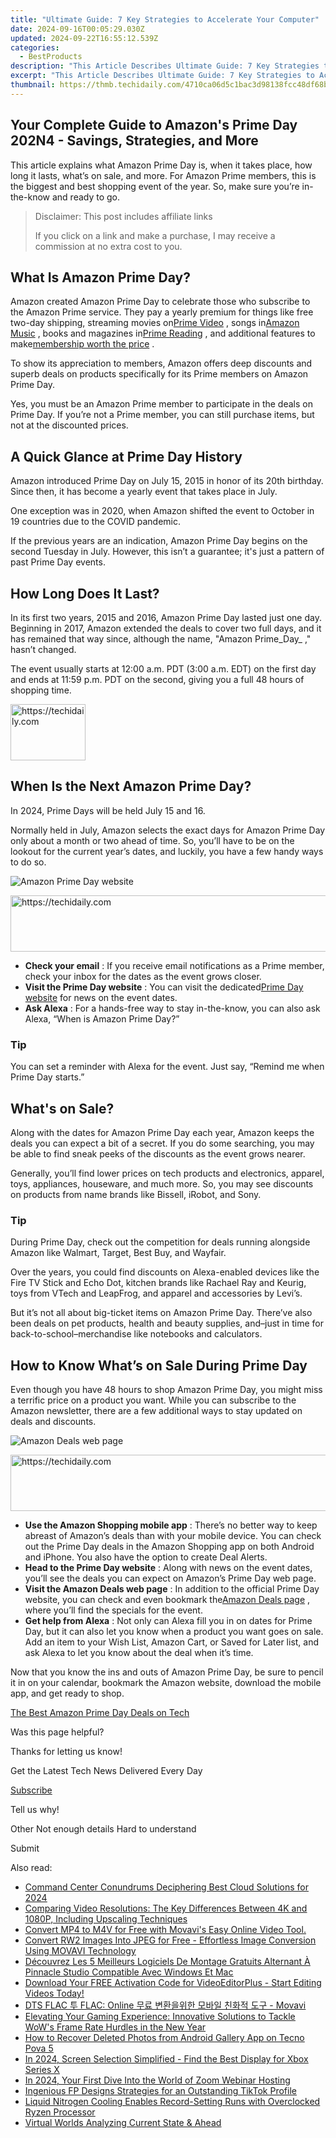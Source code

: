 ```yaml
---
title: "Ultimate Guide: 7 Key Strategies to Accelerate Your Computer"
date: 2024-09-16T00:05:29.030Z
updated: 2024-09-22T16:55:12.539Z
categories:
  - BestProducts
description: "This Article Describes Ultimate Guide: 7 Key Strategies to Accelerate Your Computer"
excerpt: "This Article Describes Ultimate Guide: 7 Key Strategies to Accelerate Your Computer"
thumbnail: https://thmb.techidaily.com/4710ca06d5c1bac3d98138fcc48df68b8cda1336ed8306337cb08733704da4ca.jpg
---
```


## Your Complete Guide to Amazon's Prime Day 202N4 - Savings, Strategies, and More
 This article explains what Amazon Prime Day is, when it takes place, how long it lasts, what’s on sale, and more. For Amazon Prime members, this is the biggest and best shopping event of the year. So, make sure you’re in-the-know and ready to go.

>  Disclaimer: This post includes affiliate links
>
>  If you click on a link and make a purchase, I may receive a commission at no extra cost to you.
>

## What Is Amazon Prime Day?

 Amazon created Amazon Prime Day to celebrate those who subscribe to the Amazon Prime service. They pay a yearly premium for things like free two-day shipping, streaming movies on[Prime Video](https://www.lifewire.com/amazon-prime-video-4176363) , songs in[Amazon Music](https://www.lifewire.com/amazon-prime-music-unlimited-and-amazon-prime-music-compared-4160098) , books and magazines in[Prime Reading](https://www.lifewire.com/amazon-prime-reading-4160132) , and additional features to make[membership worth the price](https://www.lifewire.com/is-amazon-prime-worth-it-8536157) .

 To show its appreciation to members, Amazon offers deep discounts and superb deals on products specifically for its Prime members on Amazon Prime Day.

 Yes, you must be an Amazon Prime member to participate in the deals on Prime Day. If you’re not a Prime member, you can still purchase items, but not at the discounted prices.

## A Quick Glance at Prime Day History

 Amazon introduced Prime Day on July 15, 2015 in honor of its 20th birthday. Since then, it has become a yearly event that takes place in July.

 One exception was in 2020, when Amazon shifted the event to October in 19 countries due to the COVID pandemic.  
  
 If the previous years are an indication, Amazon Prime Day begins on the second Tuesday in July. However, this isn’t a guarantee; it's just a pattern of past Prime Day events.

## How Long Does It Last?

 In its first two years, 2015 and 2016, Amazon Prime Day lasted just one day. Beginning in 2017, Amazon extended the deals to cover two full days, and it has remained that way since, although the name, "Amazon Prime_Day_ ," hasn’t changed.  
  
 The event usually starts at 12:00 a.m. PDT (3:00 a.m. EDT) on the first day and ends at 11:59 p.m. PDT on the second, giving you a full 48 hours of shopping time.

<!-- affiliate ads begin -->
<a href="https://aligracehair.sjv.io/c/5597632/2135349/19272" target="_top" id="2135349">
  <img src="//a.impactradius-go.com/display-ad/19272-2135349" border="0" alt="https://techidaily.com" width="120" height="90"/>
</a>
<img height="0" width="0" src="https://aligracehair.sjv.io/i/5597632/2135349/19272" style="position:absolute;visibility:hidden;" border="0" />
<!-- affiliate ads end -->

## When Is the Next Amazon Prime Day?

 In 2024, Prime Days will be held July 15 and 16.

 Normally held in July, Amazon selects the exact days for Amazon Prime Day only about a month or two ahead of time. So, you’ll have to be on the lookout for the current year’s dates, and luckily, you have a few handy ways to do so.

![Amazon Prime Day website](https://www.lifewire.com/thmb/cgOy-hDm22bSxb7UP2I-HBae-B4=/1500x0/filters:no_upscale():max_bytes(150000):strip_icc():format(webp)/Amazon-Prime-Day-Website-8649007-09004b1bb50a452b8f2425e004b7eeeb.jpeg)

<!-- affiliate ads begin -->
<a href="https://ephamedtechinc.pxf.io/c/5597632/2137203/26400" target="_top" id="2137203">
  <img src="//a.impactradius-go.com/display-ad/26400-2137203" border="0" alt="https://techidaily.com" width="728" height="90"/>
</a>
<img height="0" width="0" src="https://ephamedtechinc.pxf.io/i/5597632/2137203/26400" style="position:absolute;visibility:hidden;" border="0" />
<!-- affiliate ads end -->

* **Check your email** : If you receive email notifications as a Prime member, check your inbox for the dates as the event grows closer.
* **Visit the Prime Day website** : You can visit the dedicated[Prime Day website](https://www.amazon.com/primeday?tag=lifewire-onsite-prod-20&ascsubtag=8649007%7Cn4c428fad6afd4614a500820e249a31c822%7C) for news on the event dates.
* **Ask Alexa** : For a hands-free way to stay in-the-know, you can also ask Alexa, “When is Amazon Prime Day?”

### Tip

 You can set a reminder with Alexa for the event. Just say, “Remind me when Prime Day starts.”

## What's on Sale?

 Along with the dates for Amazon Prime Day each year, Amazon keeps the deals you can expect a bit of a secret. If you do some searching, you may be able to find sneak peeks of the discounts as the event grows nearer.

 Generally, you’ll find lower prices on tech products and electronics, apparel, toys, appliances, houseware, and much more. So, you may see discounts on products from name brands like Bissell, iRobot, and Sony.

### Tip

 During Prime Day, check out the competition for deals running alongside Amazon like Walmart, Target, Best Buy, and Wayfair.

 Over the years, you could find discounts on Alexa-enabled devices like the Fire TV Stick and Echo Dot, kitchen brands like Rachael Ray and Keurig, toys from VTech and LeapFrog, and apparel and accessories by Levi’s.

 But it’s not all about big-ticket items on Amazon Prime Day. There’ve also been deals on pet products, health and beauty supplies, and–just in time for back-to-school–merchandise like notebooks and calculators.

## How to Know What’s on Sale During Prime Day

 Even though you have 48 hours to shop Amazon Prime Day, you might miss a terrific price on a product you want. While you can subscribe to the Amazon newsletter, there are a few additional ways to stay updated on deals and discounts.

![Amazon Deals web page](https://www.lifewire.com/thmb/ERTGrTao-zDmsQskJ4PB92V-XFA=/1500x0/filters:no_upscale():max_bytes(150000):strip_icc():format(webp)/Amazon-Deals-Website-8649007-aa50ccf8802040c683938aac2a330c85.jpeg)

<!-- affiliate ads begin -->
<a href="https://appsumo.8odi.net/c/5597632/2049363/7443" target="_top" id="2049363">
  <img src="//a.impactradius-go.com/display-ad/7443-2049363" border="0" alt="https://techidaily.com" width="728" height="90"/>
</a>
<img height="0" width="0" src="https://appsumo.8odi.net/i/5597632/2049363/7443" style="position:absolute;visibility:hidden;" border="0" />
<!-- affiliate ads end -->

* **Use the Amazon Shopping mobile app** : There’s no better way to keep abreast of Amazon’s deals than with your mobile device. You can check out the Prime Day deals in the Amazon Shopping app on both Android and iPhone. You also have the option to create Deal Alerts.
* **Head to the Prime Day website** : Along with news on the event dates, you’ll see the deals you can expect on Amazon’s Prime Day web page.
* **Visit the Amazon Deals web page** : In addition to the official Prime Day website, you can check and even bookmark the[Amazon Deals page](https://www.amazon.com/deals?tag=lifewire-onsite-prod-20&ascsubtag=8649007%7Cn4c428fad6afd4614a500820e249a31c822%7C) , where you’ll find the specials for the event.
* **Get help from Alexa** : Not only can Alexa fill you in on dates for Prime Day, but it can also let you know when a product you want goes on sale. Add an item to your Wish List, Amazon Cart, or Saved for Later list, and ask Alexa to let you know about the deal when it’s time.

 Now that you know the ins and outs of Amazon Prime Day, be sure to pencil it in on your calendar, bookmark the Amazon website, download the mobile app, and get ready to shop.  

[The Best Amazon Prime Day Deals on Tech](https://www.lifewire.com/best-amazon-prime-day-deals-8623860)

Was this page helpful?

Thanks for letting us know!

 Get the Latest Tech News Delivered Every Day

[Subscribe](https://www.lifewire.com/#)

Tell us why!

 Other  Not enough details  Hard to understand

 Submit

<ins class="adsbygoogle"
     style="display:block"
     data-ad-format="autorelaxed"
     data-ad-client="ca-pub-7571918770474297"
     data-ad-slot="1223367746"></ins>

<ins class="adsbygoogle"
     style="display:block"
     data-ad-client="ca-pub-7571918770474297"
     data-ad-slot="8358498916"
     data-ad-format="auto"
     data-full-width-responsive="true"></ins>

<span class="atpl-alsoreadstyle">Also read:</span>
<div><ul>
<li><a href="https://extra-tips.techidaily.com/command-center-conundrums-deciphering-best-cloud-solutions-for-2024/"><u>Command Center Conundrums Deciphering Best Cloud Solutions for 2024</u></a></li>
<li><a href="https://techtrends.techidaily.com/comparing-video-resolutions-the-key-differences-between-4k-and-1080p-including-upscaling-techniques/"><u>Comparing Video Resolutions: The Key Differences Between 4K and 1080P, Including Upscaling Techniques</u></a></li>
<li><a href="https://techtrends.techidaily.com/convert-mp4-to-m4v-for-free-with-movavis-easy-online-video-tool/"><u>Convert MP4 to M4V for Free with Movavi's Easy Online Video Tool.</u></a></li>
<li><a href="https://techtrends.techidaily.com/convert-rw2-images-into-jpeg-for-free-effortless-image-conversion-using-movavi-technology/"><u>Convert RW2 Images Into JPEG for Free - Effortless Image Conversion Using MOVAVI Technology</u></a></li>
<li><a href="https://techtrends.techidaily.com/decouvrez-les-5-meilleurs-logiciels-de-montage-gratuits-alternant-a-pinnacle-studio-compatible-avec-windows-et-mac/"><u>Découvrez Les 5 Meilleurs Logiciels De Montage Gratuits Alternant À Pinnacle Studio Compatible Avec Windows Et Mac</u></a></li>
<li><a href="https://techtrends.techidaily.com/download-your-free-activation-code-for-videoeditorplus-start-editing-videos-today/"><u>Download Your FREE Activation Code for VideoEditorPlus - Start Editing Videos Today!</u></a></li>
<li><a href="https://techtrends.techidaily.com/dts-flac-flac-online-movavi/"><u>DTS FLAC 투 FLAC: Online 무료 변환을위한 모바일 친화적 도구 - Movavi</u></a></li>
<li><a href="https://win-answers.techidaily.com/elevating-your-gaming-experience-innovative-solutions-to-tackle-wows-frame-rate-hurdles-in-the-new-year/"><u>Elevating Your Gaming Experience: Innovative Solutions to Tackle WoW's Frame Rate Hurdles in the New Year</u></a></li>
<li><a href="https://blog-min.techidaily.com/how-to-recover-deleted-photos-from-android-gallery-app-on-tecno-pova-5-by-stellar-photo-recovery-android-mobile-photo-recover/"><u>How to Recover Deleted Photos from Android Gallery App on Tecno Pova 5</u></a></li>
<li><a href="https://fox-http.techidaily.com/in-2024-screen-selection-simplified-find-the-best-display-for-xbox-series-x/"><u>In 2024, Screen Selection Simplified - Find the Best Display for Xbox Series X</u></a></li>
<li><a href="https://video-capture.techidaily.com/in-2024-your-first-dive-into-the-world-of-zoom-webinar-hosting/"><u>In 2024, Your First Dive Into the World of Zoom Webinar Hosting</u></a></li>
<li><a href="https://tiktok-videos.techidaily.com/ingenious-fp-designs-strategies-for-an-outstanding-tiktok-profile/"><u>Ingenious FP Designs Strategies for an Outstanding TikTok Profile</u></a></li>
<li><a href="https://hardware-tips.techidaily.com/liquid-nitrogen-cooling-enables-record-setting-runs-with-overclocked-ryzen-processor/"><u>Liquid Nitrogen Cooling Enables Record-Setting Runs with Overclocked Ryzen Processor</u></a></li>
<li><a href="https://extra-hints.techidaily.com/virtual-worlds-analyzing-current-state-and-ahead/"><u>Virtual Worlds Analyzing Current State & Ahead</u></a></li>
</ul></div>

